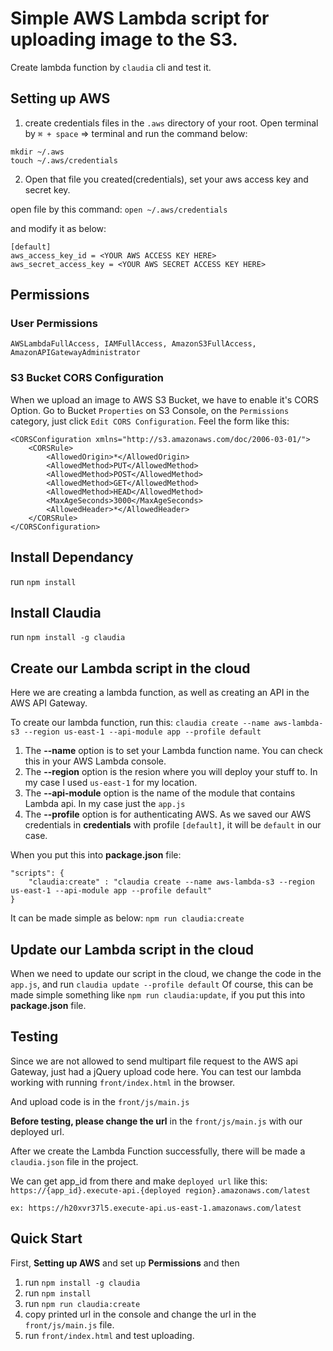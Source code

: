 # Simple AWS Lambda script for uploading image to the S3.

Create lambda function by `claudia` cli and test it.

## Setting up AWS
1. create credentials files in the `.aws` directory of your root.
Open terminal by `⌘ + space` => terminal
and run the command below:
```
mkdir ~/.aws
touch ~/.aws/credentials
```
2. Open that file you created(credentials), set your aws access key and secret key.

open file by this command:
`open ~/.aws/credentials`

and modify it as below:

```
[default]
aws_access_key_id = <YOUR AWS ACCESS KEY HERE>
aws_secret_access_key = <YOUR AWS SECRET ACCESS KEY HERE>
```

## Permissions

### User Permissions
```
AWSLambdaFullAccess, IAMFullAccess, AmazonS3FullAccess, AmazonAPIGatewayAdministrator
```

### S3 Bucket  CORS Configuration
When we upload an image to AWS S3 Bucket, we have to enable it's CORS Option.
Go to Bucket `Properties` on S3 Console, on the `Permissions` category, just click `Edit CORS Configuration`.
Feel the form like this:

```
<CORSConfiguration xmlns="http://s3.amazonaws.com/doc/2006-03-01/">
    <CORSRule>
        <AllowedOrigin>*</AllowedOrigin>
        <AllowedMethod>PUT</AllowedMethod>
        <AllowedMethod>POST</AllowedMethod>
        <AllowedMethod>GET</AllowedMethod>
        <AllowedMethod>HEAD</AllowedMethod>
        <MaxAgeSeconds>3000</MaxAgeSeconds>
        <AllowedHeader>*</AllowedHeader>
    </CORSRule>
</CORSConfiguration>

```

## Install Dependancy
run `npm install`

## Install Claudia
run  `npm install -g claudia`

## Create our Lambda script in the cloud
Here we are creating a lambda function, as well as creating an API in the AWS API Gateway.

To create our lambda function, run this:
`claudia create --name aws-lambda-s3 --region us-east-1 --api-module app --profile default`

1. The **--name** option is to set your Lambda function name. You can check this in your AWS Lambda console.
2. The **--region** option is the resion where you will deploy your stuff to. In my case I used `us-east-1` for my location.
3. The **--api-module** option is the name of the module that contains Lambda api. In my case just the `app.js`
4. The **--profile** option is for authenticating AWS. As we saved our AWS credentials in **credentials** with profile `[default]`, it will be `default` in our case. 


When you put this into **package.json** file:
```
"scripts": {
    "claudia:create" : "claudia create --name aws-lambda-s3 --region us-east-1 --api-module app --profile default"
}
```
It can be made simple as below:
`npm run claudia:create`

## Update our Lambda script in the cloud
When we need to update our script in the cloud, we change the code in the `app.js`, and run `claudia update --profile default`
Of course, this can be made simple something like `npm run claudia:update`, if you put this into **package.json** file.


## Testing
Since we are not allowed to send multipart file request to the AWS api Gateway, just had a jQuery upload code here.
You can test our lambda working with running `front/index.html` in the browser.

And upload code is in the `front/js/main.js`


**Before testing, please change the url** in the `front/js/main.js` with our deployed url.

After we create the Lambda Function successfully, there will be made a `claudia.json` file in the project. 

We can get app_id from there and make `deployed url` like this: `https://{app_id}.execute-api.{deployed region}.amazonaws.com/latest`

`ex: https://h20xvr37l5.execute-api.us-east-1.amazonaws.com/latest`


## Quick Start

First, **Setting up AWS** and set up **Permissions**
and then

1. run `npm install -g claudia`
2. run `npm install`
3. run `npm run claudia:create`
4. copy printed url in the console and change the url in the `front/js/main.js` file.
5. run `front/index.html` and test uploading.



